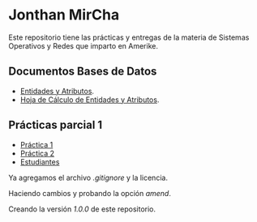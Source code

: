# Jonthan MirCha

Este repositorio tiene las prácticas y entregas de la materia de Sistemas Operativos y Redes que imparto en Amerike.

## Documentos Bases de Datos

- [Entidades y Atributos](./bd/01_EntidadesAtributos.md).
- [Hoja de Cálculo de Entidades y Atributos](./bd/02RegistrosEntidadesAtributos.xlsx).

## Prácticas parcial 1

- [Práctica 1](./practica-1.md)
- [Práctica 2](./practica-2.md)
- [Estudiantes](./estudiantes.md)

Ya agregamos el archivo _.gitignore_ y la licencia.

Haciendo cambios y probando la opción _amend_.

Creando la versión _1.0.0_ de este repositorio.

